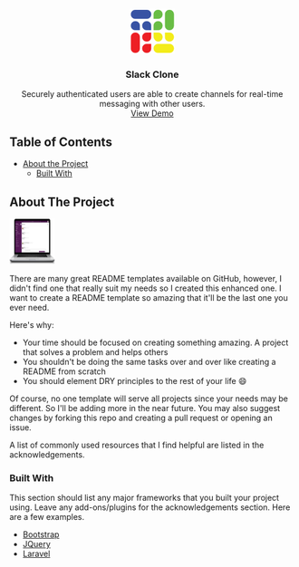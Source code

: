 
<!-- PROJECT LOGO -->
<br />
<p align="center">
  <a href="https://github.com/othneildrew/Best-README-Template">
    <img src="./src/logos/logo512.png" alt="Logo" width="80" height="80">
  </a>

  <h3 align="center">Slack Clone</h3>

  <p align="center">
    Securely authenticated users are able to create channels for real-time messaging with other users.
    <br />
    <a href="https://not-slack-297ae.firebaseapp.com/">View Demo</a>
</p>



<!-- TABLE OF CONTENTS -->
## Table of Contents

* [About the Project](#about-the-project)
  * [Built With](#built-with)




<!-- ABOUT THE PROJECT -->
## About The Project

<!-- [![Not-Slack Screen Shot][product-screenshot]]('./src/logos/logo512.png') -->
<img src="./src/logos/not-slack.png" alt="Logo" width="80" height="80">

There are many great README templates available on GitHub, however, I didn't find one that really suit my needs so I created this enhanced one. I want to create a README template so amazing that it'll be the last one you ever need.

Here's why:
* Your time should be focused on creating something amazing. A project that solves a problem and helps others
* You shouldn't be doing the same tasks over and over like creating a README from scratch
* You should element DRY principles to the rest of your life :smile:

Of course, no one template will serve all projects since your needs may be different. So I'll be adding more in the near future. You may also suggest changes by forking this repo and creating a pull request or opening an issue.

A list of commonly used resources that I find helpful are listed in the acknowledgements.

### Built With
This section should list any major frameworks that you built your project using. Leave any add-ons/plugins for the acknowledgements section. Here are a few examples.
* [Bootstrap](https://getbootstrap.com)
* [JQuery](https://jquery.com)
* [Laravel](https://laravel.com)

